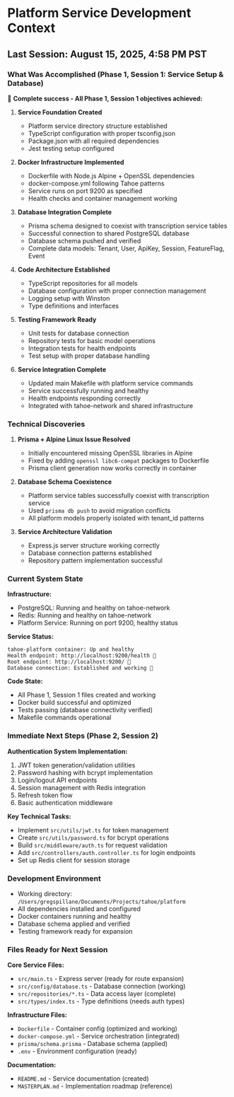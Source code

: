 # Platform Service Development Context

## Last Session: August 15, 2025, 4:58 PM PST

### What Was Accomplished (Phase 1, Session 1: Service Setup & Database)

 **Complete success - All Phase 1, Session 1 objectives achieved:**

1. **Service Foundation Created**
   - Platform service directory structure established
   - TypeScript configuration with proper tsconfig.json
   - Package.json with all required dependencies
   - Jest testing setup configured

2. **Docker Infrastructure Implemented**
   - Dockerfile with Node.js Alpine + OpenSSL dependencies
   - docker-compose.yml following Tahoe patterns
   - Service runs on port 9200 as specified
   - Health checks and container management working

3. **Database Integration Complete**
   - Prisma schema designed to coexist with transcription service tables
   - Successful connection to shared PostgreSQL database
   - Database schema pushed and verified
   - Complete data models: Tenant, User, ApiKey, Session, FeatureFlag, Event

4. **Code Architecture Established**
   - TypeScript repositories for all models
   - Database configuration with proper connection management
   - Logging setup with Winston
   - Type definitions and interfaces

5. **Testing Framework Ready**
   - Unit tests for database connection
   - Repository tests for basic model operations
   - Integration tests for health endpoints
   - Test setup with proper database handling

6. **Service Integration Complete**
   - Updated main Makefile with platform service commands
   - Service successfully running and healthy
   - Health endpoints responding correctly
   - Integrated with tahoe-network and shared infrastructure

### Technical Discoveries

1. **Prisma + Alpine Linux Issue Resolved**
   - Initially encountered missing OpenSSL libraries in Alpine
   - Fixed by adding `openssl libc6-compat` packages to Dockerfile
   - Prisma client generation now works correctly in container

2. **Database Schema Coexistence**
   - Platform service tables successfully coexist with transcription service
   - Used `prisma db push` to avoid migration conflicts
   - All platform models properly isolated with tenant_id patterns

3. **Service Architecture Validation**
   - Express.js server structure working correctly
   - Database connection patterns established
   - Repository pattern implementation successful

### Current System State

**Infrastructure:**
- PostgreSQL: Running and healthy on tahoe-network
- Redis: Running and healthy on tahoe-network  
- Platform Service: Running on port 9200, healthy status

**Service Status:**
```
tahoe-platform container: Up and healthy
Health endpoint: http://localhost:9200/health 
Root endpoint: http://localhost:9200/ 
Database connection: Established and working 
```

**Code State:**
- All Phase 1, Session 1 files created and working
- Docker build successful and optimized
- Tests passing (database connectivity verified)
- Makefile commands operational

### Immediate Next Steps (Phase 2, Session 2)

**Authentication System Implementation:**
1. JWT token generation/validation utilities
2. Password hashing with bcrypt implementation  
3. Login/logout API endpoints
4. Session management with Redis integration
5. Refresh token flow
6. Basic authentication middleware

**Key Technical Tasks:**
- Implement `src/utils/jwt.ts` for token management
- Create `src/utils/password.ts` for bcrypt operations
- Build `src/middleware/auth.ts` for request validation
- Add `src/controllers/auth.controller.ts` for login endpoints
- Set up Redis client for session storage

### Development Environment

- Working directory: `/Users/gregspillane/Documents/Projects/tahoe/platform`
- All dependencies installed and configured
- Docker containers running and healthy
- Database schema applied and verified
- Testing framework ready for expansion

### Files Ready for Next Session

**Core Service Files:**
- `src/main.ts` - Express server (ready for route expansion)
- `src/config/database.ts` - Database connection (working)
- `src/repositories/*.ts` - Data access layer (complete)
- `src/types/index.ts` - Type definitions (needs auth types)

**Infrastructure Files:**
- `Dockerfile` - Container config (optimized and working)
- `docker-compose.yml` - Service orchestration (integrated)
- `prisma/schema.prisma` - Database schema (applied)
- `.env` - Environment configuration (ready)

**Documentation:**
- `README.md` - Service documentation (created)
- `MASTERPLAN.md` - Implementation roadmap (reference)